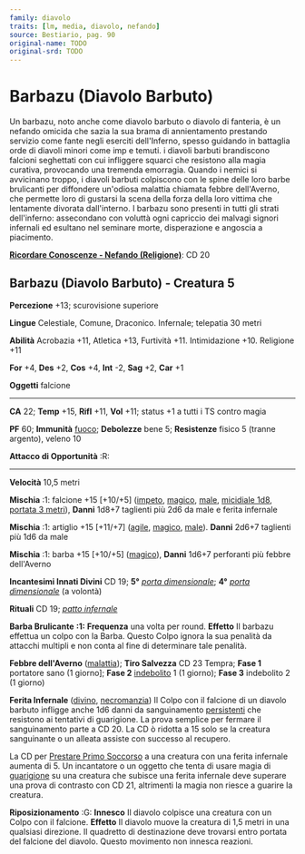 ```yaml
---
family: diavolo
traits: [lm, media, diavolo, nefando]
source: Bestiario, pag. 90
original-name: TODO
original-srd: TODO
---
```


# Barbazu (Diavolo Barbuto)

Un barbazu, noto anche come diavolo barbuto o diavolo di fanteria, è un nefando
omicida che sazia la sua brama di annientamento prestando servizio come fante
negli eserciti dell'Inferno, spesso guidando in battaglia orde di diavoli minori
come imp e temuti. i diavoli barbuti brandiscono falcioni seghettati con cui
infliggere squarci che resistono alla magia curativa, provocando una tremenda
emorragia. Quando i nemici si avvicinano troppo, i diavoli barbuti colpiscono
con le spine delle loro barbe brulicanti per diffondere un'odiosa malattia
chiamata febbre dell'Averno, che permette loro di gustarsi la scena della forza
della loro vittima che lentamente divorata dall'interno. I barbazu sono presenti
in tutti gli strati dell'inferno: assecondano con voluttà ogni capriccio dei
malvagi signori infernali ed esultano nel seminare morte, disperazione e
angoscia a piacimento.

**[Ricordare Conoscenze - Nefando (Religione)](/azioni/abilita/ricordare-conoscenze)**:
CD 20

## Barbazu (Diavolo Barbuto) - Creatura 5

**Percezione** +13; scurovisione superiore

**Lingue** Celestiale, Comune, Draconico. Infernale; telepatia 30 metri

**Abilità** Acrobazia +11, Atletica +13, Furtività +11. Intimidazione +10.
Religione +11

**For** +4, **Des** +2, **Cos** +4, **Int** -2, **Sag** +2, **Car** +1

**Oggetti** falcione

---

**CA** 22; **Temp** +15, **Rifl** +11, **Vol** +11; status +1 a tutti i TS
contro magia

**PF** 60; **Immunità** [fuoco](/tratti/fuoco); **Debolezze** bene 5;
**Resistenze** fisico 5 (tranne argento), veleno 10

**Attacco di Opportunità** :R:

---

**Velocità** 10,5 metri

**Mischia** :1: falcione +15 \[+10/+5] ([impeto](/tratti/impeto),
[magico](/tratti/magico), [male](/tratti/male),
[micidiale 1d8](/tratti/micidiale), [portata 3 metri](/tratti/portata)),
**Danni** 1d8+7 taglienti più 2d6 da male e ferita infernale

**Mischia** :1: artiglio +15 \[+11/+7] ([agile](/tratti/agile),
[magico](/tratti/magico), [male](/tratti/male)). **Danni** 2d6+7 taglienti più
1d6 da male

**Mischia** :1: barba +15 \[+10/+5] ([magico](/tratti/magico)), **Danni** 1d6+7
perforanti più febbre dell'Averno

**Incantesimi Innati Divini** CD 19; **5°**
_[porta dimensionale](/incantesimi/porta-dimensionale)_; **4°**
_[porta dimensionale](/incantesimi/porta-dimensionale)_ (a volontà)

**Rituali** CD 19; _[patto infernale](/incantesimi/rituali)_

**Barba Brulicante** **:1:** **Frequenza** una volta per round. **Effetto** Il
barbazu effettua un colpo con la Barba. Questo Colpo ignora la sua penalità da
attacchi multipli e non conta al fine di determinare tale penalità.

**Febbre dell'Averno** ([malattia](/tratti/malattia)); **Tiro Salvezza** CD 23
Tempra; **Fase 1** portatore sano (1 giorno]; **Fase 2**
[indebolito](/condizioni/indebolito) 1 (1 giorno); **Fase 3** indebolito 2 (1
giorno)

**Ferita Infernale** ([divino](/tratti/divino),
[necromanzia](/tratti/necromanzia)) Il Colpo con il falcione di un diavolo
barbuto infligge anche 1d6 danni da sanguinamento
[persistenti](/condizioni/danno-persistente) che resistono ai tentativi di
guarigione. La prova semplice per fermare il sanguinamento parte a CD 20. La CD
ò ridotta a 15 solo se la creatura sanguinante o un alleata assiste con successo
al recupero.

La CD per [Prestare Primo Soccorso](/azioni/abilita/prestare-primo-soccorso) a
una creatura con una ferita infernale aumenta di 5. Un incantatore o un oggetto
che tenta di usare magia di [guarigione](/tratti/guarigione) su una creatura che
subisce una ferita infernale deve superare una prova di contrasto con CD 21,
altrimenti la magia non riesce a guarire la creatura.

**Riposizionamento** :G: **Innesco** Il diavolo colpisce una creatura con un
Colpo con il falcione. **Effetto** Il diavolo muove la creatura di 1,5 metri in
una qualsiasi direzione. Il quadretto di destinazione deve trovarsi entro
portata del falcione del diavolo. Questo movimento non innesca reazioni.
